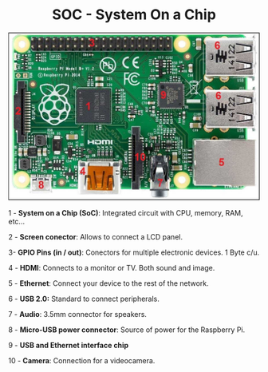 <h1 align="center"> SOC - System On a Chip</h1>

![./raspberry_pi_b.jpg](./raspberry_pi_b.jpg)



1 - **System on a Chip (SoC)**: Integrated circuit with CPU, memory, RAM, etc...

2 - **Screen conector**: Allows to connect a LCD panel. 

3- **GPIO Pins (in / out)**: Conectors for multiple electronic devices. 1 Byte c/u.

4 - **HDMI**: Connects to a monitor or TV. Both sound and image.

5 - **Ethernet**: Connect your device to the rest of the network.

6 - **USB 2.0:**  Standard to connect peripherals.

7 - **Audio**: 3.5mm connector for speakers.

8 - **Micro-USB power connector**: Source of power for the Raspberry Pi.

9 - **USB and Ethernet interface chip**

10 - **Camera**: Connection for a videocamera.
